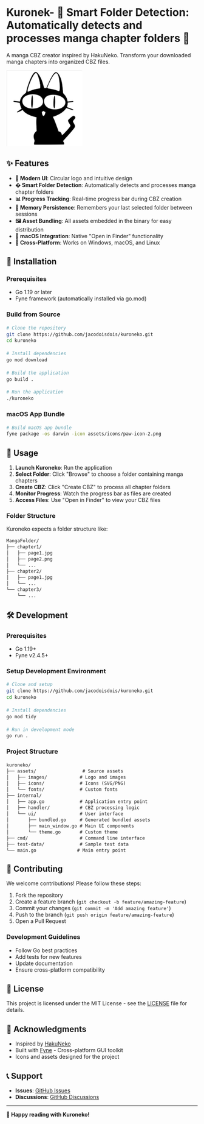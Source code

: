 # Kuronek- **📁 Smart Folder Detection**: Automatically detects and processes manga chapter folders 🐾

A manga CBZ creator inspired by HakuNeko. Transform your downloaded manga chapters into organized CBZ files.

<img src="assets/images/logo.jpg" alt="Kuroneko Logo" width="200" height="200">

## ✨ Features

- **🎨 Modern UI**: Circular logo and intuitive design
- **� Smart Folder Detection**: Automatically detects and processes manga chapter folders
- **📊 Progress Tracking**: Real-time progress bar during CBZ creation
- **💾 Memory Persistence**: Remembers your last selected folder between sessions
- **🖼️ Asset Bundling**: All assets embedded in the binary for easy distribution
- **🍎 macOS Integration**: Native "Open in Finder" functionality
- **🔄 Cross-Platform**: Works on Windows, macOS, and Linux

## 🚀 Installation

### Prerequisites
- Go 1.19 or later
- Fyne framework (automatically installed via go.mod)

### Build from Source
```bash
# Clone the repository
git clone https://github.com/jacodoisdois/kuroneko.git
cd kuroneko

# Install dependencies
go mod download

# Build the application
go build .

# Run the application
./kuroneko
```

### macOS App Bundle
```bash
# Build macOS app bundle
fyne package -os darwin -icon assets/icons/paw-icon-2.png
```

## 📖 Usage

1. **Launch Kuroneko**: Run the application
2. **Select Folder**: Click "Browse" to choose a folder containing manga chapters
3. **Create CBZ**: Click "Create CBZ" to process all chapter folders
4. **Monitor Progress**: Watch the progress bar as files are created
5. **Access Files**: Use "Open in Finder" to view your CBZ files

### Folder Structure
Kuroneko expects a folder structure like:
```
MangaFolder/
├── chapter1/
│   ├── page1.jpg
│   ├── page2.png
│   └── ...
├── chapter2/
│   ├── page1.jpg
│   └── ...
└── chapter3/
    └── ...
```

## 🛠️ Development

### Prerequisites
- Go 1.19+
- Fyne v2.4.5+

### Setup Development Environment
```bash
# Clone and setup
git clone https://github.com/jacodoisdois/kuroneko.git
cd kuroneko

# Install dependencies
go mod tidy

# Run in development mode
go run .
```

### Project Structure
```
kuroneko/
├── assets/                 # Source assets
│   ├── images/            # Logo and images
│   ├── icons/             # Icons (SVG/PNG)
│   └── fonts/             # Custom fonts
├── internal/
│   ├── app.go             # Application entry point
│   ├── handler/           # CBZ processing logic
│   └── ui/                # User interface
│       ├── bundled.go     # Generated bundled assets
│       ├── main_window.go # Main UI components
│       └── theme.go       # Custom theme
├── cmd/                   # Command line interface
├── test-data/             # Sample test data
└── main.go               # Main entry point
```

## 🤝 Contributing

We welcome contributions! Please follow these steps:

1. Fork the repository
2. Create a feature branch (`git checkout -b feature/amazing-feature`)
3. Commit your changes (`git commit -m 'Add amazing feature'`)
4. Push to the branch (`git push origin feature/amazing-feature`)
5. Open a Pull Request

### Development Guidelines
- Follow Go best practices
- Add tests for new features
- Update documentation
- Ensure cross-platform compatibility

## 📄 License

This project is licensed under the MIT License - see the [LICENSE](LICENSE) file for details.

## 🙏 Acknowledgments

- Inspired by [HakuNeko](https://github.com/manga-download/hakuneko)
- Built with [Fyne](https://fyne.io/) - Cross-platform GUI toolkit
- Icons and assets designed for the project

## 📞 Support

- **Issues**: [GitHub Issues](https://github.com/jacodoisdois/kuroneko/issues)
- **Discussions**: [GitHub Discussions](https://github.com/jacodoisdois/kuroneko/discussions)

---

**🐾 Happy reading with Kuroneko!**
